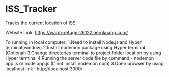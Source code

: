 # ISS_Tracker

Tracks the current location of ISS.

Website Link:
https://warm-refuge-26122.herokuapp.com/

To running in local computer:
1.Need to install Node.js and Hyper terminal(window) 
2.Install nodemon package using Hyper terminal (Optional)
3.Change directories terminal to project folder location by using Hyper terminal
4.Running the server code file by command - nodemon app.js or node app.js (If not install nodemon npm)
3.Open browser by using localhost link : http://localhost:3000/
